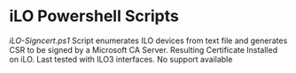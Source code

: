 # iLO Powershell Scripts

*iLO-Signcert.ps1*
Script enumerates ILO devices from text file and generates  CSR to be signed by a Microsoft CA Server. Resulting Certificate Installed on iLO.
Last tested with ILO3 interfaces. No support available